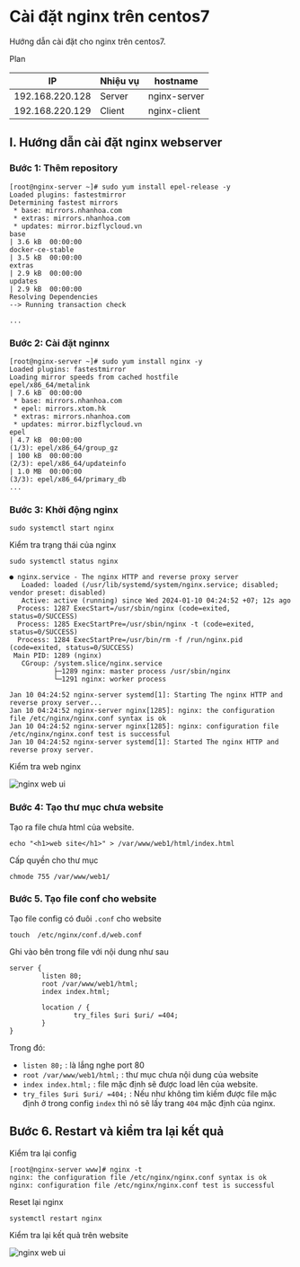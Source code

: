 # Cài đặt nginx trên centos7

Hướng dẫn cài đặt cho nginx trên centos7. 

Plan 

| IP | Nhiệu vụ | hostname |
|---------------|--------------|------|
| 192.168.220.128 | Server | nginx-server  |
| 192.168.220.129 | Client | nginx-client  |

## I. Hướng dẫn cài đặt nginx webserver 
### Bước 1: Thêm repository 
```
[root@nginx-server ~]# sudo yum install epel-release -y
Loaded plugins: fastestmirror
Determining fastest mirrors
 * base: mirrors.nhanhoa.com
 * extras: mirrors.nhanhoa.com
 * updates: mirror.bizflycloud.vn
base                                                                                                                                                                                   | 3.6 kB  00:00:00
docker-ce-stable                                                                                                                                                                       | 3.5 kB  00:00:00
extras                                                                                                                                                                                 | 2.9 kB  00:00:00
updates                                                                                                                                                                                | 2.9 kB  00:00:00
Resolving Dependencies
--> Running transaction check

...
```

### Bước 2: Cài đặt nginnx 
```
[root@nginx-server ~]# sudo yum install nginx -y
Loaded plugins: fastestmirror
Loading mirror speeds from cached hostfile
epel/x86_64/metalink                                                                                                                                                                   | 7.6 kB  00:00:00
 * base: mirrors.nhanhoa.com
 * epel: mirrors.xtom.hk
 * extras: mirrors.nhanhoa.com
 * updates: mirror.bizflycloud.vn
epel                                                                                                                                                                                   | 4.7 kB  00:00:00
(1/3): epel/x86_64/group_gz                                                                                                                                                            | 100 kB  00:00:00
(2/3): epel/x86_64/updateinfo                                                                                                                                                          | 1.0 MB  00:00:00
(3/3): epel/x86_64/primary_db      
...
```

### Bước 3: Khởi động nginx
```
sudo systemctl start nginx
```
Kiểm tra trạng thái của nginx
```
sudo systemctl status nginx
```
```
● nginx.service - The nginx HTTP and reverse proxy server
   Loaded: loaded (/usr/lib/systemd/system/nginx.service; disabled; vendor preset: disabled)
   Active: active (running) since Wed 2024-01-10 04:24:52 +07; 12s ago
  Process: 1287 ExecStart=/usr/sbin/nginx (code=exited, status=0/SUCCESS)
  Process: 1285 ExecStartPre=/usr/sbin/nginx -t (code=exited, status=0/SUCCESS)
  Process: 1284 ExecStartPre=/usr/bin/rm -f /run/nginx.pid (code=exited, status=0/SUCCESS)
 Main PID: 1289 (nginx)
   CGroup: /system.slice/nginx.service
           ├─1289 nginx: master process /usr/sbin/nginx
           └─1291 nginx: worker process

Jan 10 04:24:52 nginx-server systemd[1]: Starting The nginx HTTP and reverse proxy server...
Jan 10 04:24:52 nginx-server nginx[1285]: nginx: the configuration file /etc/nginx/nginx.conf syntax is ok
Jan 10 04:24:52 nginx-server nginx[1285]: nginx: configuration file /etc/nginx/nginx.conf test is successful
Jan 10 04:24:52 nginx-server systemd[1]: Started The nginx HTTP and reverse proxy server.
```

Kiểm tra web nginx 

![nginx web ui](https://github.com/Duc-NA/PythonStudy/blob/main/Document/Document_Images/linux/nginx_web_ui.png)

### Bước 4: Tạo thư mục chưa website 
Tạo ra file chưa html của website.
```
echo "<h1>web site</h1>" > /var/www/web1/html/index.html
```
Cấp quyền cho thư mục 
```
chmode 755 /var/www/web1/
```

### Bước 5. Tạo file conf cho website
Tạo file config có đuôi `.conf` cho website 
```
touch  /etc/nginx/conf.d/web.conf
```
Ghi vào bên trong file với nội dung như sau
```
server {
        listen 80;
        root /var/www/web1/html;
        index index.html;

        location / {
                try_files $uri $uri/ =404;
        }
}

```
Trong đó: 
- `listen 80;` : là lắng nghe port 80 
- `root /var/www/web1/html;` : thư mục chưa nội dung của website
- `index index.html;` : file mặc định sẽ được load lên của website.
- `try_files $uri $uri/ =404;` : Nếu như không tìm kiếm được file mặc định ở trong config `index` thì nó sẽ lấy trang `404` mặc định của nginx.

## Bước 6. Restart và kiểm tra lại kết quả
Kiểm tra lại config
```
[root@nginx-server www]# nginx -t
nginx: the configuration file /etc/nginx/nginx.conf syntax is ok
nginx: configuration file /etc/nginx/nginx.conf test is successful
```
Reset lại nginx 
```
systemctl restart nginx
```
Kiểm tra lại kết quả trên website

![nginx web ui](https://github.com/Duc-NA/PythonStudy/blob/main/Document/Document_Images/linux/nginx_webserver.png)

